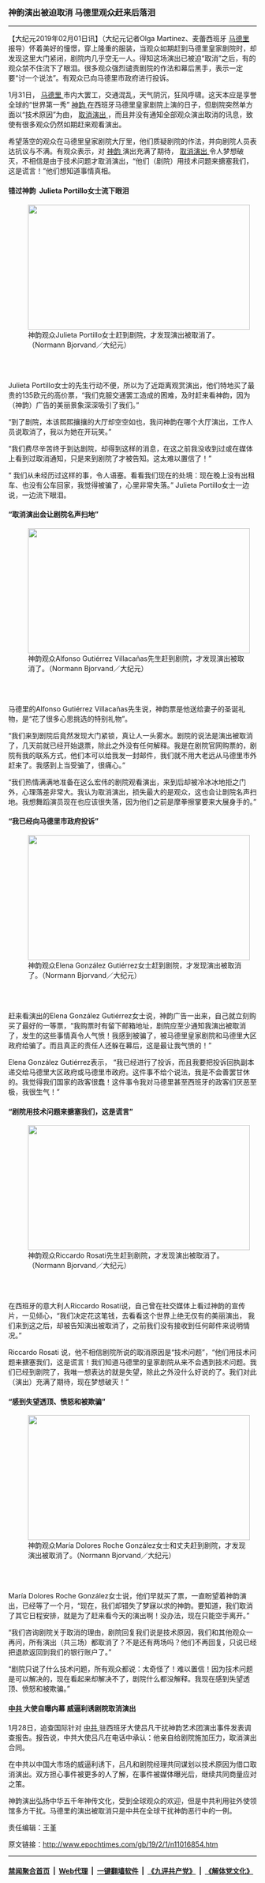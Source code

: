 ### 神韵演出被迫取消 马德里观众赶来后落泪
------------------------

<p>
 【大纪元2019年02月01日讯】（大纪元记者Olga Martinez、麦蕾西班牙
 <a href="http://www.epochtimes.com/gb/tag/%E9%A9%AC%E5%BE%B7%E9%87%8C.html">
  马德里
 </a>
 报导）怀着美好的憧憬，穿上隆重的服装，当观众如期赶到马德里皇家剧院时，却发现这里大门紧闭，剧院内几乎空无一人。得知这场演出已被迫“取消”之后，有的观众禁不住流下了眼泪。很多观众强烈谴责剧院的作法和幕后黑手，表示一定要“讨一个说法”。有观众已向马德里市政府进行投诉。
</p>
<p>
 1月31日，
 <a href="http://www.epochtimes.com/gb/tag/%E9%A9%AC%E5%BE%B7%E9%87%8C.html">
  马德里
 </a>
 市内大罢工，交通混乱，天气阴沉，狂风呼啸。这天本应是享誉全球的“世界第一秀”
 <a href="http://www.epochtimes.com/gb/tag/%E7%A5%9E%E9%9F%B5.html">
  神韵
 </a>
 在西班牙马德里皇家剧院上演的日子，但剧院突然单方面以“技术原因”为由，
 <a href="http://www.epochtimes.com/gb/tag/%E5%8F%96%E6%B6%88%E6%BC%94%E5%87%BA.html">
  取消演出
 </a>
 ，而且并没有通知全部观众演出取消的讯息，致使有很多观众仍然如期赶来观看演出。
</p>
<p>
 希望落空的观众在马德里皇家剧院大厅里，他们质疑剧院的作法，并向剧院人员表达抗议与不满。有观众表示，对
 <a href="http://www.epochtimes.com/gb/tag/%E7%A5%9E%E9%9F%B5.html">
  神韵
 </a>
 演出充满了期待，
 <a href="http://www.epochtimes.com/gb/tag/%E5%8F%96%E6%B6%88%E6%BC%94%E5%87%BA.html">
  取消演出
 </a>
 令人梦想破灭，不相信是由于技术问题才取消演出，“他们（剧院）用技术问题来搪塞我们，这是谎言！”他们想知道事情真相。
</p>
<h4>
 错过神韵  Julieta Portillo女士流下眼泪
</h4>
<figure class="wp-caption aligncenter" id="attachment_11016876" style="width: 450px">
 <a href="http://i.epochtimes.com/assets/uploads/2019/02/3.jpeg">
  <img alt="" class="wp-image-11016876 size-medium" height="253" src="http://i.epochtimes.com/assets/uploads/2019/02/3-450x253.jpeg" width="450"/>
 </a>
 <br/><figcaption class="wp-caption-text">
  神韵观众Julieta Portillo女士赶到剧院，才发现演出被取消了。（Normann Bjorvand／大纪元）
 </figcaption><br/>
</figure><br/>
<p>
 Julieta Portillo女士的先生行动不便，所以为了近距离观赏演出，他们特地买了最贵的135欧元的高价票，“我们克服交通罢工造成的困难，及时赶来看神韵，因为（神韵）广告的美丽景象深深吸引了我们。”
</p>
<p>
 “到了剧院，本该熙熙攘攘的大厅却空空如也，我问神韵在哪个大厅演出，工作人员说取消了，我以为她在开玩笑。”
</p>
<p>
 “我们费尽辛苦终于到达剧院，却得到这样的消息，在这之前我没收到过或在媒体上看到过取消通知，只是来到剧院了才被告知。这太难以置信了！”
</p>
<p>
 “ 我们从未经历过这样的事，令人语塞。看看我们现在的处境：现在晚上没有出租车、也没有公车回家，我觉得被骗了，心里非常失落。” Julieta Portillo女士一边说，一边流下眼泪。
</p>
<h4>
 “取消演出会让剧院名声扫地”
</h4>
<figure class="wp-caption aligncenter" id="attachment_11016879" style="width: 450px">
 <a href="http://i.epochtimes.com/assets/uploads/2019/02/1.jpeg">
  <img alt="" class="wp-image-11016879 size-medium" height="253" src="http://i.epochtimes.com/assets/uploads/2019/02/1-450x253.jpeg" width="450"/>
 </a>
 <br/><figcaption class="wp-caption-text">
  神韵观众Alfonso Gutiérrez Villacañas先生赶到剧院，才发现演出被取消了。（Normann Bjorvand／大纪元）
 </figcaption><br/>
</figure><br/>
<p>
 马德里的Alfonso Gutiérrez Villacañas先生说，神韵票是他送给妻子的圣诞礼物，是“花了很多心思挑选的特别礼物”。
</p>
<p>
 “我们来到剧院后竟然发现大门紧锁，真让人一头雾水。剧院的说法是演出被取消了，几天前就已经开始退票，除此之外没有任何解释。我是在剧院官网购票的，剧院有我的联系方式，他们本可以给我发一封邮件，我们就不用大老远从马德里市外赶来了。我感到上当受骗了，很痛心。”
</p>
<p>
 “我们热情满满地准备在这么宏伟的剧院观看演出，来到后却被冷冰冰地拒之门外，心理落差非常大。我认为取消演出，损失最大的是观众，这也会让剧院名声扫地。我想舞蹈演员现在也应该很失落，因为他们之前是摩拳擦掌要来大展身手的。”
</p>
<h4>
 “我已经向马德里市政府投诉”
</h4>
<figure class="wp-caption aligncenter" id="attachment_11016877" style="width: 450px">
 <a href="http://i.epochtimes.com/assets/uploads/2019/02/2.jpeg">
  <img alt="" class="wp-image-11016877 size-medium" height="253" src="http://i.epochtimes.com/assets/uploads/2019/02/2-450x253.jpeg" width="450"/>
 </a>
 <br/><figcaption class="wp-caption-text">
  神韵观众Elena González Gutiérrez女士赶到剧院，才发现演出被取消了。（Normann Bjorvand／大纪元）
 </figcaption><br/>
</figure><br/>
<p>
 赶来看演出的Elena González Gutiérrez女士说，神韵广告一出来，自己就立刻购买了最好的一等票，“我购票时有留下邮箱地址，剧院应至少通知我演出被取消了，发生的这些事情真令人气愤！我感到被骗了，被马德里皇家剧院和马德里大区政府给骗了。而且真正的责任人还躲在幕后，这是最让我气愤的！”
</p>
<p>
 Elena González Gutiérrez表示， “我已经进行了投诉，而且我要把投诉回执副本递交给马德里大区政府或马德里市政府。这件事不给个说法，我是不会善罢甘休的。我觉得我们国家的政客很蠢！这件事令我对马德里甚至西班牙的政客们厌恶至极，我很生气！”
</p>
<h4>
 “剧院用技术问题来搪塞我们，这是谎言”
</h4>
<figure class="wp-caption aligncenter" id="attachment_11016875" style="width: 450px">
 <a href="http://i.epochtimes.com/assets/uploads/2019/02/4.jpeg">
  <img alt="" class="wp-image-11016875 size-medium" height="253" src="http://i.epochtimes.com/assets/uploads/2019/02/4-450x253.jpeg" width="450"/>
 </a>
 <br/><figcaption class="wp-caption-text">
  神韵观众Riccardo Rosati先生赶到剧院，才发现演出被取消了。（Normann Bjorvand／大纪元）
 </figcaption><br/>
</figure><br/>
<p>
 在西班牙的意大利人Riccardo Rosati说，自己曾在社交媒体上看过神韵的宣传片，一见倾心，“我们决定花这笔钱，去看看这个世界上绝无仅有的美丽演出， 我们来到这之后，却被告知演出被取消了，之前我们没有接收到任何邮件来说明情况。”
</p>
<p>
 Riccardo Rosati 说，他不相信剧院所说的取消原因是“技术问题”，“他们用技术问题来搪塞我们，这是谎言！我们知道马德里的皇家剧院从来不会遇到技术问题。我们已经到剧院了，我唯一想表达的就是失望，除此之外没什么好说的了。我们对此（演出）充满了期待，现在梦想破灭！”
</p>
<h4>
 “感到失望透顶、愤怒和被欺骗”
</h4>
<figure class="wp-caption aligncenter" id="attachment_11016874" style="width: 450px">
 <a href="http://i.epochtimes.com/assets/uploads/2019/02/5.jpeg">
  <img alt="" class="wp-image-11016874 size-medium" height="253" src="http://i.epochtimes.com/assets/uploads/2019/02/5-450x253.jpeg" width="450"/>
 </a>
 <br/><figcaption class="wp-caption-text">
  神韵观众María Dolores Roche González女士和丈夫赶到剧院，才发现演出被取消了。（Normann Bjorvand／大纪元）
 </figcaption><br/>
</figure><br/>
<p>
 María Dolores Roche González女士说，他们早就买了票，一直盼望着神韵演出，已经等了一个月，“现在，我们却错失了梦寐以求的神韵。要知道，我们取消了其它日程安排，就是为了赶来看今天的演出啊！没办法，现在只能空手离开。”
</p>
<p>
 “我们咨询剧院关于取消的理由，剧院回复我们说是技术原因，我们和其他观众一再问，所有演出（共三场）都取消了？不是还有两场吗？他们不再回复，只说已经把退款返回到我们的银行账户了。”
</p>
<p>
 “剧院只说了什么技术问题，所有观众都说：太奇怪了！难以置信！因为技术问题是可以解决的，现在看起来却解决不了，剧院什么都没解释。我现在感到失望透顶、愤怒和被欺骗。”
</p>
<h4>
 <a href="http://www.epochtimes.com/gb/tag/%E4%B8%AD%E5%85%B1.html">
  中共
 </a>
 大使自曝内幕 威逼利诱剧院取消演出
</h4>
<p>
 1月28日，追查国际针对
 <a href="http://www.epochtimes.com/gb/tag/%E4%B8%AD%E5%85%B1.html">
  中共
 </a>
 驻西班牙大使吕凡干扰神韵艺术团演出事件发表调查报告。报告说，中共大使吕凡在电话中承认：他亲自给剧院施加压力，取消演出合同。
</p>
<p>
 在中共以中国大市场的威逼利诱下，吕凡和剧院经理共同谋划以技术原因为借口取消演出。双方担心事件被更多的人了解，在事件被媒体曝光后，继续共同商量应对之策。
</p>
<p>
 神韵演出弘扬中华五千年神传文化，受到全球观众的欢迎，但是中共利用驻外使领馆多方干扰。马德里的演出被取消只是中共在全球干扰神韵恶行中的一例。
</p>
<p>
 责任编辑：王堇
</p>

原文链接：http://www.epochtimes.com/gb/19/2/1/n11016854.htm


------------------------
#### [禁闻聚合首页](https://github.com/gfw-breaker/banned-news/blob/master/README.md) &nbsp;|&nbsp; [Web代理](https://github.com/gfw-breaker/open-proxy/blob/master/README.md) &nbsp;|&nbsp; [一键翻墙软件](https://github.com/gfw-breaker/nogfw/blob/master/README.md) &nbsp;|&nbsp; [《九评共产党》](https://github.com/gfw-breaker/9ping.md/blob/master/README.md#九评之一评共产党是什么) &nbsp;|&nbsp; [《解体党文化》](https://github.com/gfw-breaker/jtdwh.md/blob/master/README.md#绪论)
